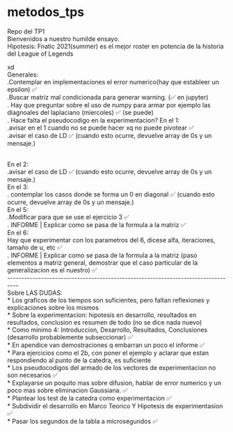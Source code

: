 # metodos_tps
Repo del TP1
<br>
Bienvenidos a nuestro humilde ensayo.
<br>
Hipotesis: Fnatic 2021(summer) es el mejor roster en potencia  de la historia del League of Legends


xd
<br> 
Generales:
<br>
.Contemplar en implementaciones el error numerico(hay que estableer un epsilon) ✅
<br>
.Buscar matriz mal condicionada para generar warning. (✅ en jupyter)
<br>
. Hay que preguntar sobre el uso de numpy para armar por ejemplo las diagnoales del laplaciano (miercoles) ✅ (se puede)
<br>
. Hace falta el pseudocodigo en la experimentacion?
En el 1:
<br>
.avisar en el 1 cuando no se puede hacer xq no puede pivotear ✅
<br>
.avisar el caso de LD ✅ (cuando esto ocurre, devuelve array de 0s y un mensaje.)

<br>
En el 2:
<br>
.avisar el caso de LD ✅ (cuando esto ocurre, devuelve array de 0s y un mensaje.)



<br>
En el 3:
<br>
. contemplar los casos donde se forma un 0 en diagonal ✅ (cuando esto ocurre, devuelve array de 0s y un mensaje.)

<br>
En el 5:
<br>
.Modificar para que se use el ejercicio 3 ✅
<br>
. INFORME | Explicar como se pasa de la formula a la matriz ✅

<br>
En el 6:
<br>
Hay que experimentar con los parametros del 6, dicese alfa, iteraciones, tamaño de u, etc ✅
<br>
. INFORME | Explicar como se pasa de la formula a la matriz (paso elementos a matriz general, demostrar que el caso particular de la generalizacion es el nuestro) ✅
<br>
----------------------------------------------------------------------------------
<br>
  Sobre LAS DUDAS:
<br>
* Los graficos de los tiempos son suficientes, pero faltan reflexiones y explicaciones sobre los mismos
<br>
* Sobre la experimentacion: hipotesis en desarrollo, resultados en resultados, conclusion es resumen de todo (no se dice nada nuevo)
<br>
* Como minimo 4: Introduccion, Desarrollo, Resultados, Conclusiones (desarrollo probablemente subseccionar) ✅
<br>
* En apendice van demostraciones q embarran un poco el informe ✅
<br> 
* Para ejercicios como el 2b, con poner el ejemplo y aclarar que estan respondiendo al punto de la catedra, es suficiente
<br>
* Los pseudocodigos del armado de los vectores de experimentacion no son necesarios ✅
<br>
* Explayarse un poquito mas sobre difusion, hablar de error numerico y un poco mas sobre eliminacion Gaussiana. ✅
<br>
* Plantear los test de la catedra como experimentacion ✅
<br>
* Subdividir el desarrollo en Marco Teorico Y Hipotesis de experimentasion ✅
<br>
* Pasar los segundos de la tabla a microsegundos ✅
